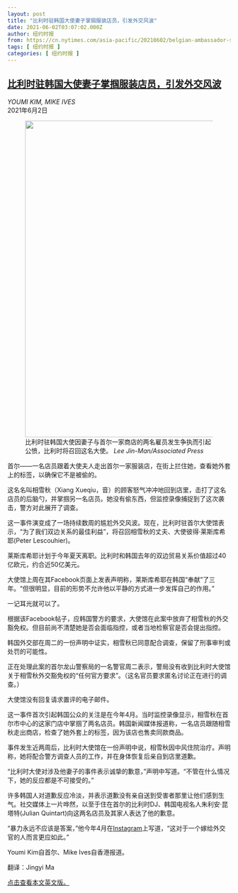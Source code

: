 ```yaml
---
layout: post
title: "比利时驻韩国大使妻子掌掴服装店员，引发外交风波"
date: 2021-06-02T03:07:02.000Z
author: 纽约时报
from: https://cn.nytimes.com/asia-pacific/20210602/belgian-ambassador-seoul/
tags: [ 纽约时报 ]
categories: [ 纽约时报 ]
---
```

<!--1622603222000-->
[比利时驻韩国大使妻子掌掴服装店员，引发外交风波](https://cn.nytimes.com/asia-pacific/20210602/belgian-ambassador-seoul/)
------

<div>
<address>YOUMI KIM, MIKE IVES</address><time pudate="2021-06-02 11:02:26" datetime="2021-06-02 11:02:26">2021年6月2日</time><figure class="article-span-photo"><img src="https://images.weserv.nl/?url=static01.nyt.com/images/2021/06/01/world/01xp-korea-belgium/merlin_188538723_e05ea27c-5b7c-45d4-b02c-ec1f100956e4-master1050.jpg" width="1050" height="713"><figcaption>比利时驻韩国大使因妻子与首尔一家商店的两名雇员发生争执而引起公愤，比利时将召回这名大使。 <cite>Lee Jin-Man/Associated Press</cite></figcaption></figure><section class="article-body"><p>首尔——一名店员跟着大使夫人走出首尔一家服装店，在街上拦住她，查看她外套上的标签，以确保它不是被偷的。</p><p>这名名叫相雪秋（Xiang Xueqiu，音）的顾客怒气冲冲地回到店里，击打了这名店员的后脑勺，并掌掴另一名店员。她没有偷东西，但监控录像捕捉到了这次袭击，警方对此展开了调查。</p><p>这一事件演变成了一场持续数周的尴尬外交风波。现在，比利时驻首尔大使馆表示，“为了我们双边关系的最佳利益”，将召回相雪秋的丈夫、大使彼得·莱斯库希耶(Peter Lescouhier)。</p><p>莱斯库希耶计划于今年夏天离职。比利时和韩国去年的双边贸易关系价值超过40亿欧元，约合近50亿美元。</p><p>大使馆上周在其Facebook页面上发表声明称，莱斯库希耶在韩国“奉献”了三年。“但很明显，目前的形势不允许他以平静的方式进一步发挥自己的作用。”</p><p>一记耳光就可以了。</p><p>根据该Facebook帖子，应韩国警方的要求，大使馆在此案中放弃了相雪秋的外交豁免权。但目前尚不清楚她是否会面临指控，或者当地检察官是否会提出指控。</p><p>韩国外交部在周二的一份声明中证实，相雪秋已同意配合调查，保留了刑事审判或处罚的可能性。</p><p>正在处理此案的首尔龙山警察局的一名警官周二表示，警局没有收到比利时大使馆关于相雪秋外交豁免权的“任何官方要求”。（这名官员要求匿名讨论正在进行的调查。）</p><p>大使馆没有回复请求置评的电子邮件。</p><p>这一事件首次引起韩国公众的关注是在今年4月。当时监控录像显示，相雪秋在首尔市中心的这家门店中掌掴了两名店员。韩国新闻媒体报道称，一名店员跟随相雪秋走出商店，检查了她外套上的标签，因为该店也售卖同款商品。</p><p>事件发生近两周后，比利时大使馆在一份声明中说，相雪秋因中风住院治疗。声明称，她将配合警方调查人员的工作，并在身体恢复后亲自到店里道歉。</p><p>“比利时大使对涉及他妻子的事件表示诚挚的歉意，”声明中写道。“不管在什么情况下，她的反应都是不可接受的。”</p><p>许多韩国人对道歉反应冷淡，并表示道歉没有亲自送到受害者那里让他们感到生气。社交媒体上一片哗然，以至于住在首尔的比利时DJ、韩国电视名人朱利安·昆塔特(Julian Quintart)向这两名店员及其家人表达了他的歉意。</p><p>“暴力永远不应该是答案，”他今年4月在<a rel="noopener noreferrer" target="_blank" href="https://www.instagram.com/p/COA_hPYnyQR/">Instagram</a>上写道，“这对于一个嫁给外交官的人而言更应如此。”</p></section><footer class="author-info"><p>Youmi Kim自首尔、Mike Ives自香港报道。</p><p>翻译：Jingyi Ma</p><p><a rel="nofollow" target="_blank" href="https://www.nytimes.com/2021/06/01/world/asia/belgian-ambassador-seoul.html">点击查看本文英文版。</a></p></footer>
</div>
